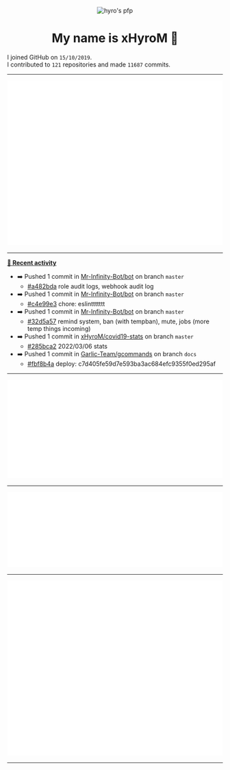 <p align="center">
    <img src="https://avatars.githubusercontent.com/u/56601352" width="192" alt="hyro's pfp" />
    <h1 align="center">My name is xHyroM 👋</h1>
</p>

I joined GitHub on `15/10/2019`.  
I contributed to `121` repositories and made `11687` commits.  

___

<img src="https://github.com/xHyroM/xHyroM/blob/master/.cache/base.svg">

___

**[📰 Recent activity](https://github.com/xHyroM)**
* ➡️ Pushed 1 commit in [Mr-Infinity-Bot/bot](https://github.com/Mr-Infinity-Bot/bot) on branch `master`
  * [#a482bda](https://github.com/Mr-Infinity-Bot/bot/commit/a482bda) role audit logs, webhook audit log
* ➡️ Pushed 1 commit in [Mr-Infinity-Bot/bot](https://github.com/Mr-Infinity-Bot/bot) on branch `master`
  * [#c4e99e3](https://github.com/Mr-Infinity-Bot/bot/commit/c4e99e3) chore: eslinttttttt
* ➡️ Pushed 1 commit in [Mr-Infinity-Bot/bot](https://github.com/Mr-Infinity-Bot/bot) on branch `master`
  * [#32d5a57](https://github.com/Mr-Infinity-Bot/bot/commit/32d5a57) remind system, ban (with tempban), mute, jobs (more temp things incoming)
* ➡️ Pushed 1 commit in [xHyroM/covid19-stats](https://github.com/xHyroM/covid19-stats) on branch `master`
  * [#285bca2](https://github.com/xHyroM/covid19-stats/commit/285bca2) 2022/03/06 stats
* ➡️ Pushed 1 commit in [Garlic-Team/gcommands](https://github.com/Garlic-Team/gcommands) on branch `docs`
  * [#fbf8b4a](https://github.com/Garlic-Team/gcommands/commit/fbf8b4a) deploy: c7d405fe59d7e593ba3ac684efc9355f0ed295af


___

<img src="https://github.com/xHyroM/xHyroM/blob/master/.cache/isocalendar.svg">

___

<img src="https://github.com/xHyroM/xHyroM/blob/master/.cache/languages.svg">

___

<img src="https://github.com/xHyroM/xHyroM/blob/master/.cache/achievements.svg">

___